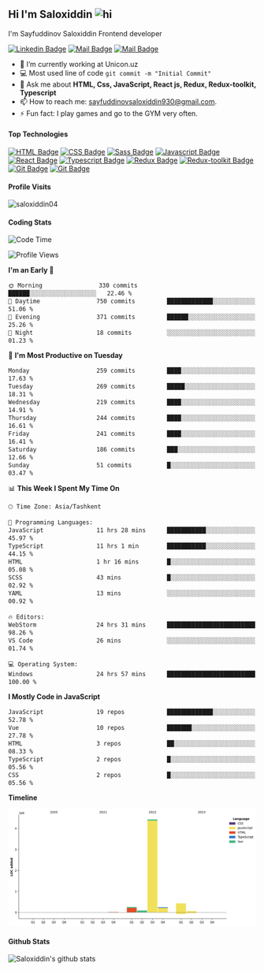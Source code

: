 ## Hi I'm Saloxiddin <img src="https://user-images.githubusercontent.com/1303154/88677602-1635ba80-d120-11ea-84d8-d263ba5fc3c0.gif" width="28px" height="28px" alt="hi">

I'm Sayfuddinov Saloxiddin Frontend developer

[![Linkedin Badge](https://img.shields.io/badge/-saloxiddin930-0e76a8?style=flat&labelColor=0e76a8&logo=linkedin&logoColor=white)](https://www.linkedin.com/in/saloxiddin930/) [![Mail Badge](https://img.shields.io/badge/-@saloxiddin04-e84393?style=flat&labelColor=e84393&logo=instagram&logoColor=white)](https://instagram.com/_saloxiddin_04) [![Mail Badge](https://img.shields.io/badge/-saloxiddin930-c0392b?style=flat&labelColor=c0392b&logo=gmail&logoColor=white)](mailto:sayfuddinovsaloxiddin930@gmail.com)

<!-- TODO: Add last video link -->

- 🔭 I’m currently working at Unicon.uz
- :computer: Most used line of code `git commit -m "Initial Commit"`
-  💬 Ask me about **HTML, Css, JavaScript, React js, Redux, Redux-toolkit, Typescript**
- 📫 How to reach me: sayfuddinovsaloxiddin930@gmail.com.
- ⚡ Fun fact: I play games and go to the GYM very often.

#### Top Technologies

<!-- TODO: Make technologies links takes you to repositories -->
[![HTML Badge](https://img.shields.io/badge/-Html-orange?style=for-the-badge&labelColor=black&logo=HTML5&logoColor=orange)](#) [![CSS Badge](https://img.shields.io/badge/-CSS-blue?style=for-the-badge&labelColor=black&logo=CSS3&logoColor=blue)](#)
[![Sass Badge](https://img.shields.io/badge/-sass-pink?style=for-the-badge&labelColor=black&logo=sass&logoColor=pink)](#)
[![Javascript Badge](https://img.shields.io/badge/-Javascript-F0DB4F?style=for-the-badge&labelColor=black&logo=javascript&logoColor=F0DB4F)](#)
[![React Badge](https://img.shields.io/badge/-React-61DBFB?style=for-the-badge&labelColor=black&logo=react&logoColor=61DBFB)](#) [![Typescript Badge](https://img.shields.io/badge/-Typescript-007acc?style=for-the-badge&labelColor=black&logo=typescript&logoColor=007acc)](#) [![Redux Badge](https://img.shields.io/badge/-Redux-007acc?style=for-the-badge&labelColor=black&logo=redux&logoColor=007acc)](#) [![Redux-toolkit Badge](https://img.shields.io/badge/-Redux_toolkit-purple?style=for-the-badge&labelColor=black&logo=redux&logoColor=007acc)](#)[![Git Badge](https://img.shields.io/badge/-git-orange?style=for-the-badge&labelColor=black&logo=git&logoColor=orange)](#)
[![Git Badge](https://img.shields.io/badge/-firebase-orange?style=for-the-badge&labelColor=black&logo=firebase&logoColor=orange)](#)



#### Profile Visits 

<p align="left"> <img src="https://komarev.com/ghpvc/?username=saloxiddin04&label=Profile%20views&color=0e75b6&style=flat" alt="saloxiddin04" /> </p>


#### Coding Stats

<!--START_SECTION:waka-->
![Code Time](http://img.shields.io/badge/Code%20Time-1%2C081%20hrs%203%20mins-blue)

![Profile Views](http://img.shields.io/badge/Profile%20Views-26-blue)

**I'm an Early 🐤** 

```text
🌞 Morning                330 commits         ██████░░░░░░░░░░░░░░░░░░░   22.46 % 
🌆 Daytime                750 commits         █████████████░░░░░░░░░░░░   51.06 % 
🌃 Evening                371 commits         ██████░░░░░░░░░░░░░░░░░░░   25.26 % 
🌙 Night                  18 commits          ░░░░░░░░░░░░░░░░░░░░░░░░░   01.23 % 
```
📅 **I'm Most Productive on Tuesday** 

```text
Monday                   259 commits         ████░░░░░░░░░░░░░░░░░░░░░   17.63 % 
Tuesday                  269 commits         █████░░░░░░░░░░░░░░░░░░░░   18.31 % 
Wednesday                219 commits         ████░░░░░░░░░░░░░░░░░░░░░   14.91 % 
Thursday                 244 commits         ████░░░░░░░░░░░░░░░░░░░░░   16.61 % 
Friday                   241 commits         ████░░░░░░░░░░░░░░░░░░░░░   16.41 % 
Saturday                 186 commits         ███░░░░░░░░░░░░░░░░░░░░░░   12.66 % 
Sunday                   51 commits          █░░░░░░░░░░░░░░░░░░░░░░░░   03.47 % 
```


📊 **This Week I Spent My Time On** 

```text
🕑︎ Time Zone: Asia/Tashkent

💬 Programming Languages: 
JavaScript               11 hrs 28 mins      ███████████░░░░░░░░░░░░░░   45.97 % 
TypeScript               11 hrs 1 min        ███████████░░░░░░░░░░░░░░   44.15 % 
HTML                     1 hr 16 mins        █░░░░░░░░░░░░░░░░░░░░░░░░   05.08 % 
SCSS                     43 mins             █░░░░░░░░░░░░░░░░░░░░░░░░   02.92 % 
YAML                     13 mins             ░░░░░░░░░░░░░░░░░░░░░░░░░   00.92 % 

🔥 Editors: 
WebStorm                 24 hrs 31 mins      █████████████████████████   98.26 % 
VS Code                  26 mins             ░░░░░░░░░░░░░░░░░░░░░░░░░   01.74 % 

💻 Operating System: 
Windows                  24 hrs 57 mins      █████████████████████████   100.00 % 
```

**I Mostly Code in JavaScript** 

```text
JavaScript               19 repos            █████████████░░░░░░░░░░░░   52.78 % 
Vue                      10 repos            ███████░░░░░░░░░░░░░░░░░░   27.78 % 
HTML                     3 repos             ██░░░░░░░░░░░░░░░░░░░░░░░   08.33 % 
TypeScript               2 repos             █░░░░░░░░░░░░░░░░░░░░░░░░   05.56 % 
CSS                      2 repos             █░░░░░░░░░░░░░░░░░░░░░░░░   05.56 % 
```



**Timeline**

![Lines of Code chart](https://raw.githubusercontent.com/saloxiddin04/saloxiddin04/main/assets/bar_graph.png)


<!--END_SECTION:waka-->

#### Github Stats

![Saloxiddin's github stats](https://github-readme-stats.vercel.app/api?username=saloxiddin04&count_private=true&theme=tokyonight&hide=contribs,prs)
